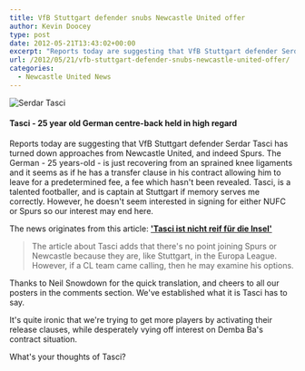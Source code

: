 ```yaml
---
title: VfB Stuttgart defender snubs Newcastle United offer
author: Kevin Doocey
type: post
date: 2012-05-21T13:43:02+00:00
excerpt: "Reports today are suggesting that VfB Stuttgart defender Serdar Tasci has turned down approaches from Newcastle United, and indeed Spurs. The German - 25 years-old.."
url: /2012/05/21/vfb-stuttgart-defender-snubs-newcastle-united-offer/
categories:
  - Newcastle United News
---
```


![Serdar Tasci](https://www.tynetime.com/wp-content/uploads/2012/05/Serdar-Tasci-Stuggart.jpg "Serdar-Tasci-Stuggart")

#### Tasci - 25 year old German centre-back held in high regard

Reports today are suggesting that VfB Stuttgart defender Serdar Tasci has turned down approaches from Newcastle United, and indeed Spurs. The German - 25 years-old - is just recovering from an sprained knee ligaments and it seems as if he has a transfer clause in his contract allowing him to leave for a predetermined fee, a fee which hasn't been revealed. Tasci, is a talented footballer, and is captain at Stuttgart if memory serves me correctly. However, he doesn't seem interested in signing for either NUFC or Spurs so our interest may end here.

The news originates from this article: **['Tasci ist nicht reif für die Insel'](http://www.stuttgarter-zeitung.de/inhalt.vfb-stuttgart-tasci-ist-nicht-reif-fuer-die-insel.022a16cc-5651-4502-821b-4c8e6b9e13e6.html)**

> The article about Tasci adds that there's no point joining Spurs or Newcastle because they are, like Stuttgart, in the Europa League. However, if a CL team came calling, then he may examine his options.

Thanks to Neil Snowdown for the quick translation, and cheers to all our posters in the comments section. We've established what it is Tasci has to say.

It's quite ironic that we're trying to get more players by activating their release clauses, while desperately vying off interest on Demba Ba's contract situation.

What's your thoughts of Tasci?
